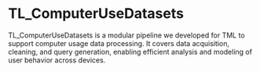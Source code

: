 # TL_ComputerUseDatasets
TL_ComputerUseDatasets is a modular pipeline we developed for TML to support computer usage data processing. It covers data acquisition, cleaning, and query generation, enabling efficient analysis and modeling of user behavior across devices.
